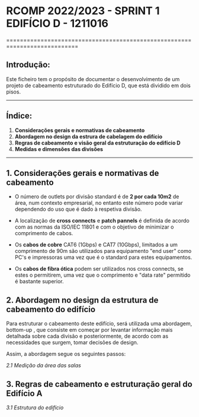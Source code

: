 # RCOMP 2022/2023 - SPRINT 1 EDIFÍCIO D - 1211016 #

===========================================================================

## Introdução: ##
Este ficheiro tem o propósito de documentar o desenvolvimento de um projeto de cabeamento estruturado do Edifício D, que está dividido em dois pisos.

------------------------------------------------------------------------------------------------------------------------------------------------------------

## Índice: ##
1. **Considerações gerais e normativas de cabeamento**
2. **Abordagem no design da estrura de cabelagem do edifício**
3. **Regras de cabeamento e visão geral da estruturação do edifício D**
4. **Medidas e dimensões das divisões**

------------------------------------------------------------------------------------------------------------------------------------------------------------
## 1. Considerações gerais e normativas de cabeamento ##


* O número de outlets por divisão standard é de **2 por cada 10m2** de área, num contexto empresarial, no entanto este número pode variar dependendo do uso que é dado à respetiva divisão.


* A localização de **cross connects** e **patch pannels** é definida de acordo com as normas da ISO/IEC 11801 e com o objetivo de minimizar o comprimento de cabos.


* Os **cabos de cobre** CAT6 (1Gbps) e CAT7 (10Gbps), limitados a um comprimento de 90m são utilizados para equipamento "end user" como PC's e impressoras uma vez que é o standard para estes equipamentos.


* Os **cabos de fibra ótica** podem ser utilizados nos cross connects, se estes o permitirem, uma vez que o comprimento e "data rate" permitido é bastante superior.

## 2. Abordagem no design da estrutura de cabeamento do edifício ##

 Para estruturar o cabeamento deste edifício, será utilizada uma abordagem, bottom-up ,
 que consiste em começar por levantar informação mais detalhada sobre cada divisão
 e posteriormente, de acordo com as necessidades que surgem, tomar decisões de design.
 
Assim, a abordagem segue os seguintes passos:

_2.1 Medição da área das salas_

## 3. Regras de cabeamento e estruturação geral do Edifício A ##

_3.1 Estrutura do edifício_

